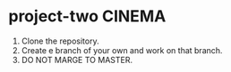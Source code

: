 # project-two CINEMA

1. Clone the repository.
2. Create e branch of your own and work on that branch.
3. DO NOT MARGE TO MASTER.